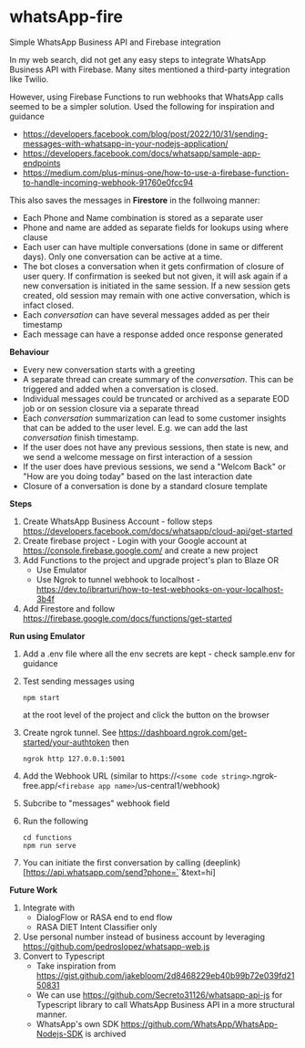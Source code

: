 # whatsApp-fire

Simple WhatsApp Business API and Firebase integration

In my web search, did not get any easy steps to integrate WhatsApp Business API with Firebase. Many sites mentioned a third-party integration like Twilio.

However, using Firebase Functions to run webhooks that WhatsApp calls seemed to be a simpler solution. Used the following for inspiration and guidance

* https://developers.facebook.com/blog/post/2022/10/31/sending-messages-with-whatsapp-in-your-nodejs-application/
* https://developers.facebook.com/docs/whatsapp/sample-app-endpoints
* https://medium.com/plus-minus-one/how-to-use-a-firebase-function-to-handle-incoming-webhook-91760e0fcc94

This also saves the messages in **Firestore** in the follwoing manner:

* Each Phone and Name combination is stored as a separate user
* Phone and name are added as separate fields for lookups using where clause
* Each user can have multiple conversations (done in same or different days). Only one conversation can be active at a time.
* The bot closes a conversation when it gets confirmation of closure of user query. If confirmation is seeked but not given, it will ask again if a new conversation is initiated in the same session. If a new session gets created, old session may remain with one active conversation, which is infact closed.
* Each *conversation* can have several messages added as per their timestamp
* Each message can have a response added once response generated

**Behaviour**

* Every new conversation starts with a greeting
* A separate thread can create summary of the *conversation*. This can be triggered and added when a conversation is closed.
* Individual messages could be truncated or archived as a separate EOD job or on session closure via a separate thread
* Each *conversation* summarization can lead to some customer insights that can be added to the user level. E.g. we can add the last *conversation* finish timestamp.
* If the user does not have any previous sessions, then state is new, and we send a welcome message on first interaction of a session
* If the user does have previous sessions, we send a "Welcom Back" or "How are you doing today" based on the last interaction date
* Closure of a conversation is done by a standard closure template

**Steps**

1. Create WhatsApp Business Account - follow steps https://developers.facebook.com/docs/whatsapp/cloud-api/get-started
2. Create firebase project - Login with your Google account at https://console.firebase.google.com/ and create a new project
3. Add Functions to the project and upgrade project's plan to Blaze OR
   * Use Emulator
   * Use Ngrok to tunnel webhook to localhost - https://dev.to/ibrarturi/how-to-test-webhooks-on-your-localhost-3b4f
4. Add Firestore and follow https://firebase.google.com/docs/functions/get-started

**Run using Emulator**

1. Add a .env file where all the env secrets are kept - check sample.env for guidance
2. Test sending messages using

   ```
   npm start
   ```

   at the root level of the project and click the button on the browser
3. Create ngrok tunnel. See https://dashboard.ngrok.com/get-started/your-authtoken then

   ```
   ngrok http 127.0.0.1:5001
   ```
4. Add the Webhook URL (similar to https://`<some code string>`.ngrok-free.app/`<firebase app name>`/us-central1/webhook)
5. Subcribe to "messages" webhook field
6. Run the following

   ```
   cd functions
   npm run serve
   ```
7. You can initiate the first conversation by calling (deeplink)[https://api.whatsapp.com/send?phone=`<the business phone number>`&text=hi]

**Future Work**

1. Integrate with
   * DialogFlow or RASA end to end flow
   * RASA DIET Intent Classifier only
2. Use personal number instead of business account by leveraging https://github.com/pedroslopez/whatsapp-web.js
3. Convert to Typescript
   * Take inspiration from https://gist.github.com/jakebloom/2d8468229eb40b99b72e039fd2150831
   * We can use https://github.com/Secreto31126/whatsapp-api-js for Typescript library to call WhatsApp Business API in a more structural manner.
   * WhatsApp's own SDK https://github.com/WhatsApp/WhatsApp-Nodejs-SDK is archived
